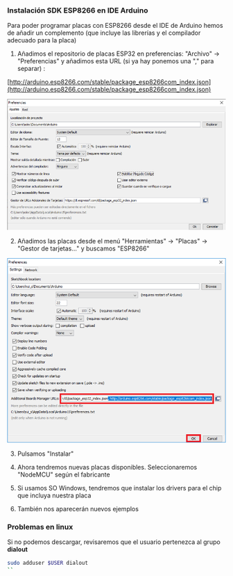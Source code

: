 ### Instalación SDK ESP8266 en IDE Arduino

Para poder programar placas con ESP8266 desde el IDE de Arduino hemos de añadir un complemento (que incluye las librerías y el compilador adecuado para la placa)

1. Añadimos el repositorio de placas ESP32 en preferencias: "Archivo" -> "Preferencias" y añadimos esta URL (si ya hay ponemos una "," para separar) :

[http://arduino.esp8266.com/stable/package_esp8266com_index.json](http://arduino.esp8266.com/stable/package_esp8266com_index.json)

![](./images/3.png)

2. Añadimos las placas desde el menú "Herramientas" -> "Placas" -> "Gestor de tarjetas..." y buscamos "ESP8266"

![](./images/Install-ESP8266-Board-add-on-in-Arduino-IDE-enter-URL.png)

3. Pulsamos "Instalar"

4. Ahora tendremos nuevas placas disponibles. Seleccionaremos "NodeMCU" según el fabricante

5. Si usamos SO Windows, tendremos que instalar los drivers para el chip que incluya nuestra placa

6. También nos aparecerán nuevos ejemplos


### Problemas en linux

Si no podemos descargar, revisaremos que el usuario pertenezca al grupo **dialout**

```sh
sudo adduser $USER dialout
`` 


